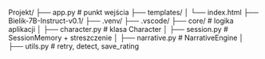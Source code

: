 Projekt/
├── app.py                  # punkt wejścia
├── templates/
│   └── index.html
├── Bielik-7B-Instruct-v0.1/
├── .venv/
├── .vscode/
├── core/                   # logika aplikacji
│   ├── character.py        # klasa Character
│   ├── session.py          # SessionMemory + streszczenie
│   ├── narrative.py        # NarrativeEngine
│   ├── utils.py            # retry, detect, save_rating

